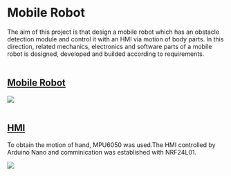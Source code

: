 # Mobile Robot
The aim of this project is that design a mobile robot which has an obstacle detection module and control it with an HMI via motion of body parts. In this direction, related mechanics, electronics and software parts of a mobile robot is designed, developed and builded according to requirements.<br></br>

## [Mobile Robot](https://github.com/Kucukcollu/Mobile-Robot-Control-via-HMI/blob/master/CAR.ino)

![](https://github.com/Kucukcollu/Mobile-Robot-Control-via-HMI/blob/master/car.jpg)<br></br>

## [HMI](https://github.com/Kucukcollu/Mobile-Robot-Control-via-HMI/blob/master/HAND.ino)
To obtain the motion of hand, MPU6050 was used.The HMI controlled by Arduino Nano and comminication was established with NRF24L01.

![](https://github.com/Kucukcollu/Mobile-Robot-Control-via-HMI/blob/master/hand.jpg)
